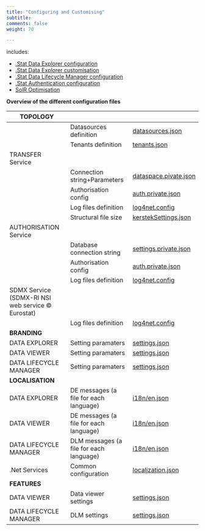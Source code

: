 ```yaml
---
title: "Configuring and Customising"
subtitle: 
comments: false
weight: 70

---
```


includes:

* [.Stat Data Explorer configuration](/configurations/de-configuration)
* [.Stat Data Explorer customisation](/configurations/de-customisation)
* [.Stat Data Lifecycle Manager configuration](/configurations/dlm-configuration)
* [.Stat Authentication configuration](/configurations/authentication)
* [SolR Optimisation](/configurations/solr-optimisation)


**Overview of the different configuration files**

|**TOPOLOGY**|  |  |
|---|---|---|
| |Datasources definition|[datasources.json](https://gitlab.com/sis-cc/.stat-suite/dotstatsuite-config/blob/develop/data/dev/configs/datasources.json)|
| |Tenants definition|[tenants.json](https://gitlab.com/sis-cc/.stat-suite/dotstatsuite-config/blob/develop/data/prod/configs/tenants.json)|
| TRANSFER Service| | | 
| |Connection string+Parameters|[dataspace.pivate.json](https://gitlab.com/sis-cc/.stat-suite/dotstatsuite-core-transfer/-/blob/develop/DotStatServices.Transfer/config/dataspaces.private.json.sample)|
| |Authorisation config|[auth.private.json](https://gitlab.com/sis-cc/.stat-suite/dotstatsuite-core-transfer/-/blob/develop/DotStatServices.Transfer/config/auth.private.json.sample)|
| |Log files definition|[log4net.config](https://gitlab.com/sis-cc/.stat-suite/dotstatsuite-core-transfer/-/blob/develop/DotStatServices.Transfer/config/log4net.config)|
| |Structural file size|[kerstekSettings.json](https://gitlab.com/sis-cc/.stat-suite/dotstatsuite-core-sdmxri-nsi-ws/-/blob/develop/config/kerstelSettings.json)
| AUTHORISATION Service|| |
| |Database connection string|[settings.private.json](https://gitlab.com/sis-cc/.stat-suite/dotstatsuite-core-auth-management/-/blob/develop/DotStatServices.AuthorizationManagement/config/settings.private.json.sample)|
| |Authorisation config|[auth.private.json](https://gitlab.com/sis-cc/.stat-suite/dotstatsuite-core-auth-management/-/blob/develop/DotStatServices.AuthorizationManagement/config/auth.private.json.sample)|
| |Log files definition|[log4net.config](https://gitlab.com/sis-cc/.stat-suite/dotstatsuite-core-auth-management/-/blob/develop/DotStatServices.AuthorizationManagement/config/log4net.config)|
| SDMX Service (SDMX-RI NSI web service © Eurostat)|| |
| |Log files definition|[log4net.config](https://gitlab.com/sis-cc/.stat-suite/dotstatsuite-core-sdmxri-nsi-ws/-/blob/develop/config/log4net.config)|
|**BRANDING**|  |  |
| DATA EXPLORER|Setting paramaters|[settings.json](https://gitlab.com/sis-cc/.stat-suite/dotstatsuite-config/blob/develop/data/dev/configs/oecd/data-explorer/settings.json)|
| DATA VIEWER|Setting paramaters|[settings.json](https://gitlab.com/sis-cc/.stat-suite/dotstatsuite-config/blob/master/data/prod/configs/oecd/data-viewer/settings.json)|
| DATA LIFECYCLE MANAGER|Setting paramaters|[settings.json](https://gitlab.com/sis-cc/.stat-suite/dotstatsuite-config/-/blob/develop/data/dev/configs/oecd/data-lifecycle-manager/settings.json)|
|**LOCALISATION**|  |  |
| DATA EXPLORER|DE messages (a file for each language)|[i18n/en.json](https://gitlab.com/sis-cc/.stat-suite/dotstatsuite-config/blob/develop/data/dev/configs/oecd/data-explorer/i18n/en.json)|
| DATA VIEWER|DE messages (a file for each language)|[i18n/en.json](https://gitlab.com/sis-cc/.stat-suite/dotstatsuite-config/-/tree/develop/data/dev/configs/oecd/data-viewer/i18n)|
| DATA LIFECYCLE MANAGER|DLM messages (a file for each language)|[i18n/en.json](https://gitlab.com/sis-cc/.stat-suite/dotstatsuite-config/-/blob/develop/data/dev/configs/oecd/data-lifecycle-manager/i18n/en.json)|
| .Net Services|Common configuration|[localization.json](https://gitlab.com/sis-cc/.stat-suite/dotstatsuite-core-config/-/blob/develop/DotStat.Config/config/localization.json)|
|**FEATURES**|  |  |
| DATA VIEWER|Data viewer settings|[settings.json](https://gitlab.com/sis-cc/.stat-suite/dotstatsuite-config/-/blob/develop/data/prod/configs/oecd/data-viewer/settings.json)|
| DATA LIFECYCLE MANAGER|DLM settings|[settings.json](https://gitlab.com/sis-cc/.stat-suite/dotstatsuite-config/-/blob/develop/data/prod/configs/oecd/data-lifecycle-manager/settings.json)|

